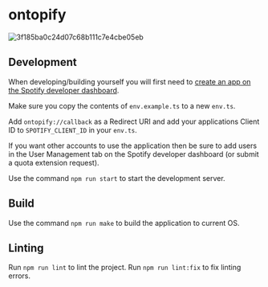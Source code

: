 # ontopify
![3f185ba0c24d07c68b111c7e4cbe05eb](https://github.com/danielj247/ontopify/assets/92366070/caa7c416-4b6e-45dc-aafd-577d92d377d3)



## Development
When developing/building yourself you will first need to [create an app on the Spotify developer dashboard](https://developer.spotify.com/dashboard/create).

Make sure you copy the contents of `env.example.ts` to a new `env.ts`.

Add `ontopify://callback` as a Redirect URI and add your applications Client ID to `SPOTIFY_CLIENT_ID` in your `env.ts`.

If you want other accounts to use the application then be sure to add users in the User Management tab on the Spotify developer dashboard (or submit a quota extension request).

Use the command `npm run start` to start the development server.

## Build

Use the command `npm run make` to build the application to current OS.

## Linting

Run `npm run lint` to lint the project.
Run `npm run lint:fix` to fix linting errors.

